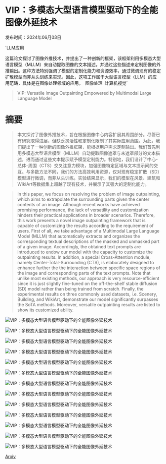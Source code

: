 # VIP：多模态大型语言模型驱动下的全能图像外延技术

发布时间：2024年06月03日

`LLM应用

这篇论文探讨了图像外推技术，并提出了一种创新的框架，该框架利用多模态大型语言模型（MLLM）来自动提取图像的文本描述，并通过这些描述来定制图像的外推输出。这种方法特别强调了模型的定制化能力和资源效率，通过微调现有的稳定扩散模型而非从头训练来实现。因此，这项工作属于大型语言模型（LLM）的应用范畴，具体是在图像处理领域的应用。` `图像处理` `计算机视觉`

> VIP: Versatile Image Outpainting Empowered by Multimodal Large Language Model

# 摘要

> 本文探讨了图像外推技术，旨在根据图像中心内容扩展其周围部分。尽管已有研究取得进展，但缺乏灵活性和定制化限制了其实际应用范围。为此，我们提出了一种创新的图像外推框架，能根据用户需求定制输出。我们首先利用多模态大型语言模型（MLLM）自动提取图像遮罩与未遮罩部分的文本描述，进而通过这些文本提示赋予模型定制能力。特别地，我们设计了中心-总体-周围（CTS）交叉注意力模块，加强图像特定区域与文本提示间的交互。与多数方法不同，我们的方法高效利用资源，仅对现有稳定扩散（SD）模型进行微调，而非从头训练。实验结果显示，我们的模型在风景、建筑和WikiArt等数据集上超越了现有技术，并展示了其强大的定制化能力。

> In this paper, we focus on resolving the problem of image outpainting, which aims to extrapolate the surrounding parts given the center contents of an image. Although recent works have achieved promising performance, the lack of versatility and customization hinders their practical applications in broader scenarios. Therefore, this work presents a novel image outpainting framework that is capable of customizing the results according to the requirement of users. First of all, we take advantage of a Multimodal Large Language Model (MLLM) that automatically extracts and organizes the corresponding textual descriptions of the masked and unmasked part of a given image. Accordingly, the obtained text prompts are introduced to endow our model with the capacity to customize the outpainting results. In addition, a special Cross-Attention module, namely Center-Total-Surrounding (CTS), is elaborately designed to enhance further the the interaction between specific space regions of the image and corresponding parts of the text prompts. Note that unlike most existing methods, our approach is very resource-efficient since it is just slightly fine-tuned on the off-the-shelf stable diffusion (SD) model rather than being trained from scratch. Finally, the experimental results on three commonly used datasets, i.e. Scenery, Building, and WikiArt, demonstrate our model significantly surpasses the SoTA methods. Moreover, versatile outpainting results are listed to show its customized ability.

![VIP：多模态大型语言模型驱动下的全能图像外延技术](../../../paper_images/2406.01059/x1.png)

![VIP：多模态大型语言模型驱动下的全能图像外延技术](../../../paper_images/2406.01059/x2.png)

![VIP：多模态大型语言模型驱动下的全能图像外延技术](../../../paper_images/2406.01059/x3.png)

![VIP：多模态大型语言模型驱动下的全能图像外延技术](../../../paper_images/2406.01059/x4.png)

![VIP：多模态大型语言模型驱动下的全能图像外延技术](../../../paper_images/2406.01059/x5.png)

![VIP：多模态大型语言模型驱动下的全能图像外延技术](../../../paper_images/2406.01059/x6.png)

![VIP：多模态大型语言模型驱动下的全能图像外延技术](../../../paper_images/2406.01059/x7.png)

![VIP：多模态大型语言模型驱动下的全能图像外延技术](../../../paper_images/2406.01059/x8.png)

![VIP：多模态大型语言模型驱动下的全能图像外延技术](../../../paper_images/2406.01059/x9.png)

![VIP：多模态大型语言模型驱动下的全能图像外延技术](../../../paper_images/2406.01059/x10.png)

![VIP：多模态大型语言模型驱动下的全能图像外延技术](../../../paper_images/2406.01059/x11.png)

![VIP：多模态大型语言模型驱动下的全能图像外延技术](../../../paper_images/2406.01059/x12.png)

![VIP：多模态大型语言模型驱动下的全能图像外延技术](../../../paper_images/2406.01059/x13.png)

[Arxiv](https://arxiv.org/abs/2406.01059)
